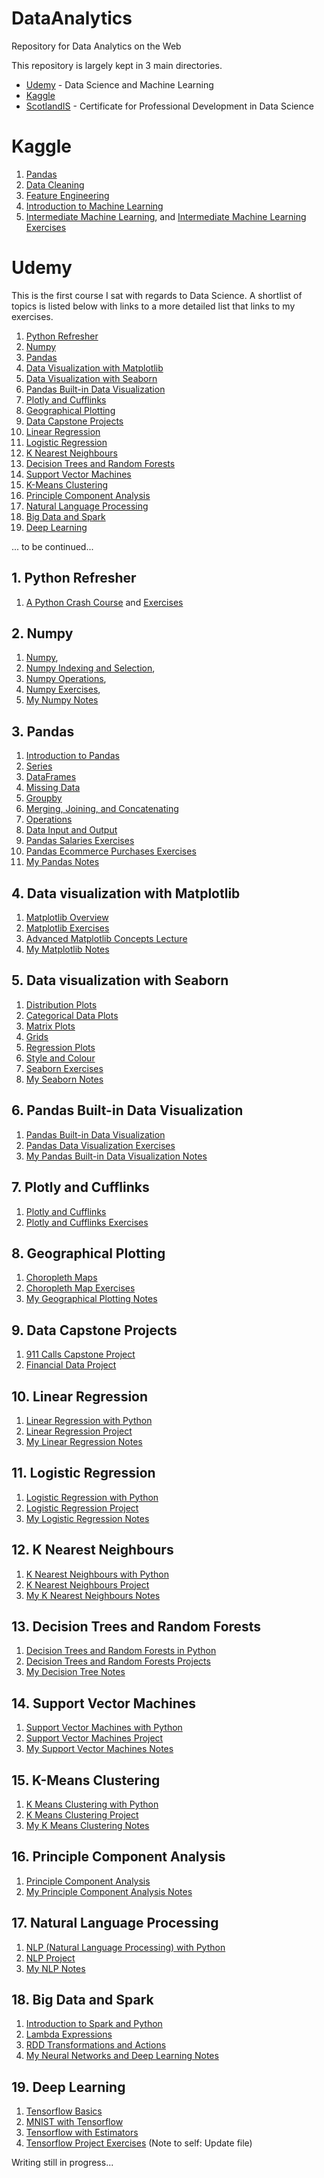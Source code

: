 # DataAnalytics
Repository for Data Analytics on the Web

This repository is largely kept in 3 main directories.

* [Udemy](https://github.com/20023167uhi/DataAnalytics/tree/main#udemy) - Data Science and Machine Learning
* [Kaggle](https://github.com/20023167uhi/DataAnalytics/tree/main#kaggle)
* [ScotlandIS](https://github.com/20023167uhi/DataAnalytics/tree/main#scotlandis) - Certificate for Professional Development in Data Science

# Kaggle

1. [Pandas](https://github.com/20023167uhi/DataAnalytics/blob/main/Python/Kaggle/4%20-%20Pandas/Pandas%20notes.ipynb)
2. [Data Cleaning](https://github.com/20023167uhi/DataAnalytics/blob/main/Python/Kaggle/12%20-%20Data%20Cleaning/Data%20Cleaning.ipynb)
3. [Feature Engineering](https://github.com/20023167uhi/DataAnalytics/blob/main/Python/Kaggle/5%20-%20Feature%20Engineering/Feature%20Engineering.ipynb)
4. [Introduction to Machine Learning](https://github.com/20023167uhi/DataAnalytics/blob/main/Python/Kaggle/2%20-%20Intro%20to%20Machine%20Learning/Untitled.ipynb)
5. [Intermediate Machine Learning](https://github.com/20023167uhi/DataAnalytics/blob/main/Python/Kaggle/3%20-%20Intermediate%20Machine%20Learning/Intermediate%20Machine%20Learning.ipynb), and [Intermediate Machine Learning Exercises](https://github.com/20023167uhi/DataAnalytics/blob/main/Python/Kaggle/3%20-%20Intermediate%20Machine%20Learning/Intermediate%20Machine%20Learning%20Exercises.ipynb)

# Udemy

This is the first course I sat with regards to Data Science. A shortlist of topics is listed below with links to a more detailed list that links to my exercises.

1. [Python Refresher](https://github.com/20023167uhi/DataAnalytics/blob/main/README.md#1-python-refresher)
2. [Numpy](https://github.com/20023167uhi/DataAnalytics/blob/main/README.md#2-numpy)
3. [Pandas](https://github.com/20023167uhi/DataAnalytics/blob/main/README.md#3-pandas)
4. [Data Visualization with Matplotlib](https://github.com/20023167uhi/DataAnalytics/blob/main/README.md#4-data-visualization-with-matplotlib)
5. [Data Visualization with Seaborn](https://github.com/20023167uhi/DataAnalytics/blob/main/README.md#5-data-visualization-with-seaborn)
6. [Pandas Built-in Data Visualization](https://github.com/20023167uhi/DataAnalytics/blob/main/README.md#6-pandas-built-in-data-visualization)
7. [Plotly and Cufflinks](https://github.com/20023167uhi/DataAnalytics/blob/main/README.md#7-plotly-and-cufflinks)
8. [Geographical Plotting](https://github.com/20023167uhi/DataAnalytics/blob/main/README.md#8-geographical-plotting)
9. [Data Capstone Projects](https://github.com/20023167uhi/DataAnalytics/blob/main/README.md#9-data-capstone-projects)
10. [Linear Regression](https://github.com/20023167uhi/DataAnalytics/blob/main/README.md#10-linear-regression)
11. [Logistic Regression](https://github.com/20023167uhi/DataAnalytics/blob/main/README.md#11-logistic-regression)
12. [K Nearest Neighbours](https://github.com/20023167uhi/DataAnalytics/blob/main/README.md#12-k-nearest-neighbours)
13. [Decision Trees and Random Forests](https://github.com/20023167uhi/DataAnalytics/blob/main/README.md#13-decision-trees-and-random-forests)
14. [Support Vector Machines](https://github.com/20023167uhi/DataAnalytics/blob/main/README.md#14-support-vector-machines)
15. [K-Means Clustering](https://github.com/20023167uhi/DataAnalytics/blob/main/README.md#15-k-means-clustering)
16. [Principle Component Analysis](https://github.com/20023167uhi/DataAnalytics/blob/main/README.md#16-principle-component-analysis)
17. [Natural Language Processing](https://github.com/20023167uhi/DataAnalytics/blob/main/README.md#17-natural-language-processing)
18. [Big Data and Spark](https://github.com/20023167uhi/DataAnalytics/blob/main/README.md#18-big-data-and-spark)
19. [Deep Learning](https://github.com/20023167uhi/DataAnalytics/blob/main/README.md#19-deep-learnning)

... to be continued...

## 1. Python Refresher

1. [A Python Crash Course](https://github.com/20023167uhi/DataAnalytics/blob/main/Python/Udemy%20Python%20Data%20Science%20and%20Machine%20Learning/01-Python-Crash-Course/01-Python%20Crash%20Course.ipynb) and [Exercises](https://github.com/20023167uhi/DataAnalytics/blob/main/Python/Udemy%20Python%20Data%20Science%20and%20Machine%20Learning/01-Python-Crash-Course/02-Python%20Crash%20Course%20Exercises.ipynb)

## 2. Numpy

1. [Numpy](https://github.com/20023167uhi/DataAnalytics/blob/main/Python/Udemy%20Python%20Data%20Science%20and%20Machine%20Learning/02-Python-for-Data-Analysis-NumPy/01-NumPy%20Arrays.ipynb), 
2. [Numpy Indexing and Selection](https://github.com/20023167uhi/DataAnalytics/blob/main/Python/Udemy%20Python%20Data%20Science%20and%20Machine%20Learning/02-Python-for-Data-Analysis-NumPy/02-Numpy%20Indexing%20and%20Selection.ipynb), 
3. [Numpy Operations](https://github.com/20023167uhi/DataAnalytics/blob/main/Python/Udemy%20Python%20Data%20Science%20and%20Machine%20Learning/02-Python-for-Data-Analysis-NumPy/03-Numpy%20Operations.ipynb), 
4. [Numpy Exercises](https://github.com/20023167uhi/DataAnalytics/blob/main/Python/Udemy%20Python%20Data%20Science%20and%20Machine%20Learning/02-Python-for-Data-Analysis-NumPy/04-Numpy%20Exercises.ipynb),
5. [My Numpy Notes](https://github.com/20023167uhi/DataAnalytics/blob/main/Python/Udemy%20Python%20Data%20Science%20and%20Machine%20Learning/02-Python-for-Data-Analysis-NumPy/Data%20Analysis%20and%20Numpy%20notes.ipynb) 

## 3. Pandas

1. [Introduction to Pandas](https://github.com/20023167uhi/DataAnalytics/blob/main/Python/Udemy%20Python%20Data%20Science%20and%20Machine%20Learning/03-Python-for-Data-Analysis-Pandas/01-Introduction%20to%20Pandas.ipynb)
2. [Series](https://github.com/20023167uhi/DataAnalytics/blob/main/Python/Udemy%20Python%20Data%20Science%20and%20Machine%20Learning/03-Python-for-Data-Analysis-Pandas/02-Series.ipynb)
3. [DataFrames](https://github.com/20023167uhi/DataAnalytics/blob/main/Python/Udemy%20Python%20Data%20Science%20and%20Machine%20Learning/03-Python-for-Data-Analysis-Pandas/03-DataFrames.ipynb)
4. [Missing Data](https://github.com/20023167uhi/DataAnalytics/blob/main/Python/Udemy%20Python%20Data%20Science%20and%20Machine%20Learning/03-Python-for-Data-Analysis-Pandas/04-Missing%20Data.ipynb)
5. [Groupby](https://github.com/20023167uhi/DataAnalytics/blob/main/Python/Udemy%20Python%20Data%20Science%20and%20Machine%20Learning/03-Python-for-Data-Analysis-Pandas/05-Groupby.ipynb)
6. [Merging, Joining, and Concatenating](https://github.com/20023167uhi/DataAnalytics/blob/main/Python/Udemy%20Python%20Data%20Science%20and%20Machine%20Learning/03-Python-for-Data-Analysis-Pandas/06-Merging%2C%20Joining%2C%20and%20Concatenating.ipynb)
7. [Operations](https://github.com/20023167uhi/DataAnalytics/blob/main/Python/Udemy%20Python%20Data%20Science%20and%20Machine%20Learning/03-Python-for-Data-Analysis-Pandas/07-Operations.ipynb)
8. [Data Input and Output](https://github.com/20023167uhi/DataAnalytics/blob/main/Python/Udemy%20Python%20Data%20Science%20and%20Machine%20Learning/03-Python-for-Data-Analysis-Pandas/08-Data%20Input%20and%20Output.ipynb)
9. [Pandas Salaries Exercises](https://github.com/20023167uhi/DataAnalytics/blob/main/Python/Udemy%20Python%20Data%20Science%20and%20Machine%20Learning/04-Pandas-Exercises/01-SF%20Salaries%20Exercise.ipynb)
10. [Pandas Ecommerce Purchases Exercises](https://github.com/20023167uhi/DataAnalytics/blob/main/Python/Udemy%20Python%20Data%20Science%20and%20Machine%20Learning/04-Pandas-Exercises/03-Ecommerce%20Purchases%20Exercise%20.ipynb)
11. [My Pandas Notes](https://github.com/20023167uhi/DataAnalytics/blob/main/Python/Udemy%20Python%20Data%20Science%20and%20Machine%20Learning/03-Python-for-Data-Analysis-Pandas/Pandas%20notes.ipynb)

## 4. Data visualization with Matplotlib

1. [Matplotlib Overview](https://github.com/20023167uhi/DataAnalytics/blob/main/Python/Udemy%20Python%20Data%20Science%20and%20Machine%20Learning/05-Data-Visualization-with-Matplotlib/01-Matplotlib%20Concepts%20Lecture.ipynb)
2. [Matplotlib Exercises](https://github.com/20023167uhi/DataAnalytics/blob/main/Python/Udemy%20Python%20Data%20Science%20and%20Machine%20Learning/05-Data-Visualization-with-Matplotlib/02-Matplotlib%20Exercises.ipynb)
3. [Advanced Matplotlib Concepts Lecture](https://github.com/20023167uhi/DataAnalytics/blob/main/Python/Udemy%20Python%20Data%20Science%20and%20Machine%20Learning/05-Data-Visualization-with-Matplotlib/04-Advanced%20Matplotlib%20Concepts.ipynb)
4. [My Matplotlib Notes](https://github.com/20023167uhi/DataAnalytics/blob/main/Python/Udemy%20Python%20Data%20Science%20and%20Machine%20Learning/05-Data-Visualization-with-Matplotlib/Matplotlib%20notes.ipynb)

## 5. Data visualization with Seaborn

1. [Distribution Plots](https://github.com/20023167uhi/DataAnalytics/blob/main/Python/Udemy%20Python%20Data%20Science%20and%20Machine%20Learning/06-Data-Visualization-with-Seaborn/01-Distribution%20Plots.ipynb)
2. [Categorical Data Plots](https://github.com/20023167uhi/DataAnalytics/blob/main/Python/Udemy%20Python%20Data%20Science%20and%20Machine%20Learning/06-Data-Visualization-with-Seaborn/02-Categorical%20Plots.ipynb)
3. [Matrix Plots](https://github.com/20023167uhi/DataAnalytics/blob/main/Python/Udemy%20Python%20Data%20Science%20and%20Machine%20Learning/06-Data-Visualization-with-Seaborn/03-Matrix%20Plots.ipynb)
4. [Grids](https://github.com/20023167uhi/DataAnalytics/blob/main/Python/Udemy%20Python%20Data%20Science%20and%20Machine%20Learning/06-Data-Visualization-with-Seaborn/04-Grids.ipynb)
5. [Regression Plots](https://github.com/20023167uhi/DataAnalytics/blob/main/Python/Udemy%20Python%20Data%20Science%20and%20Machine%20Learning/06-Data-Visualization-with-Seaborn/05-Regression%20Plots.ipynb)
6. [Style and Colour](https://github.com/20023167uhi/DataAnalytics/blob/main/Python/Udemy%20Python%20Data%20Science%20and%20Machine%20Learning/06-Data-Visualization-with-Seaborn/06-Style%20and%20Color.ipynb)
7. [Seaborn Exercises](https://github.com/20023167uhi/DataAnalytics/blob/main/Python/Udemy%20Python%20Data%20Science%20and%20Machine%20Learning/06-Data-Visualization-with-Seaborn/07-Seaborn%20Exercises.ipynb)
8. [My Seaborn Notes](https://github.com/20023167uhi/DataAnalytics/blob/main/Python/Udemy%20Python%20Data%20Science%20and%20Machine%20Learning/06-Data-Visualization-with-Seaborn/My%20Seaeborn%20Plot%20Notes.ipynb)

## 6. Pandas Built-in Data Visualization

1. [Pandas Built-in Data Visualization](https://github.com/20023167uhi/DataAnalytics/blob/main/Python/Udemy%20Python%20Data%20Science%20and%20Machine%20Learning/07-Pandas-Built-in-Data-Viz/01-Pandas%20Built-in%20Data%20Visualization.ipynb)
2. [Pandas Data Visualization Exercises](https://github.com/20023167uhi/DataAnalytics/blob/main/Python/Udemy%20Python%20Data%20Science%20and%20Machine%20Learning/07-Pandas-Built-in-Data-Viz/02-Pandas%20Data%20Visualization%20Exercise.ipynb)
3. [My Pandas Built-in Data Visualization Notes](https://github.com/20023167uhi/DataAnalytics/blob/main/Python/Udemy%20Python%20Data%20Science%20and%20Machine%20Learning/07-Pandas-Built-in-Data-Viz/My%20Pandas%20Data%20Visualization%20notes.ipynb)

## 7. Plotly and Cufflinks

1. [Plotly and Cufflinks](https://github.com/20023167uhi/DataAnalytics/blob/main/Python/Udemy%20Python%20Data%20Science%20and%20Machine%20Learning/08-Plotly-and-Cufflinks/01-Plotly%20and%20Cufflinks.ipynb)
2. [Plotly and Cufflinks Exercises](https://github.com/20023167uhi/DataAnalytics/blob/main/Python/Udemy%20Python%20Data%20Science%20and%20Machine%20Learning/08-Plotly-and-Cufflinks/My%20Plotly%20and%20Cufflinks%20Notes.ipynb)

## 8. Geographical Plotting

1. [Choropleth Maps](https://github.com/20023167uhi/DataAnalytics/blob/main/Python/Udemy%20Python%20Data%20Science%20and%20Machine%20Learning/09-Geographical-Plotting/01-Choropleth%20Maps.ipynb)
2. [Choropleth Map Exercises](https://github.com/20023167uhi/DataAnalytics/blob/main/Python/Udemy%20Python%20Data%20Science%20and%20Machine%20Learning/09-Geographical-Plotting/02-Choropleth%20Maps%20Exercise.ipynb)
3. [My Geographical Plotting Notes](https://github.com/20023167uhi/DataAnalytics/blob/main/Python/Udemy%20Python%20Data%20Science%20and%20Machine%20Learning/09-Geographical-Plotting/My%20Geographical%20Plotting%20Notes.ipynb)

## 9. Data Capstone Projects

1. [911 Calls Capstone Project](https://github.com/20023167uhi/DataAnalytics/blob/main/Python/Udemy%20Python%20Data%20Science%20and%20Machine%20Learning/10-Data-Capstone-Projects/01-911%20Calls%20Data%20Capstone%20Project.ipynb)
2. [Financial Data Project](https://github.com/20023167uhi/DataAnalytics/blob/main/Python/Udemy%20Python%20Data%20Science%20and%20Machine%20Learning/10-Data-Capstone-Projects/03-Finance%20Project.ipynb)

## 10. Linear Regression

1. [Linear Regression with Python](https://github.com/20023167uhi/DataAnalytics/blob/main/Python/Udemy%20Python%20Data%20Science%20and%20Machine%20Learning/11-Linear-Regression/01-Linear%20Regression%20with%20Python.ipynb)
2. [Linear Regression Project](https://github.com/20023167uhi/DataAnalytics/blob/main/Python/Udemy%20Python%20Data%20Science%20and%20Machine%20Learning/11-Linear-Regression/02-Linear%20Regression%20Project.ipynb)
3. [My Linear Regression Notes](https://github.com/20023167uhi/DataAnalytics/blob/main/Python/Udemy%20Python%20Data%20Science%20and%20Machine%20Learning/11-Linear-Regression/Linear%20Regression%20notes.ipynb)

## 11. Logistic Regression

1. [Logistic Regression with Python](https://github.com/20023167uhi/DataAnalytics/blob/main/Python/Udemy%20Python%20Data%20Science%20and%20Machine%20Learning/13-Logistic-Regression/01-Logistic%20Regression%20with%20Python.ipynb)
2. [Logistic Regression Project](https://github.com/20023167uhi/DataAnalytics/blob/main/Python/Udemy%20Python%20Data%20Science%20and%20Machine%20Learning/13-Logistic-Regression/02-Logistic%20Regression%20Project.ipynb)
3. [My Logistic Regression Notes](https://github.com/20023167uhi/DataAnalytics/blob/main/Python/Udemy%20Python%20Data%20Science%20and%20Machine%20Learning/13-Logistic-Regression/My%20Logistic%20Regression%20notes.ipynb)

## 12. K Nearest Neighbours

1. [K Nearest Neighbours with Python](https://github.com/20023167uhi/DataAnalytics/blob/main/Python/Udemy%20Python%20Data%20Science%20and%20Machine%20Learning/14-K-Nearest-Neighbors/01-K%20Nearest%20Neighbors%20with%20Python.ipynb)
2. [K Nearest Neighbours Project](https://github.com/20023167uhi/DataAnalytics/blob/main/Python/Udemy%20Python%20Data%20Science%20and%20Machine%20Learning/14-K-Nearest-Neighbors/02-K%20Nearest%20Neighbors%20Project.ipynb)
3. [My K Nearest Neighbours Notes](https://github.com/20023167uhi/DataAnalytics/blob/main/Python/Udemy%20Python%20Data%20Science%20and%20Machine%20Learning/14-K-Nearest-Neighbors/My%20K%20Nearest%20Neighbours%20notes.ipynb)

## 13. Decision Trees and Random Forests

1. [Decision Trees and Random Forests in Python](https://github.com/20023167uhi/DataAnalytics/blob/main/Python/Udemy%20Python%20Data%20Science%20and%20Machine%20Learning/15-Decision-Trees-and-Random-Forests/01-Decision%20Trees%20and%20Random%20Forests%20in%20Python.ipynb)
2. [Decision Trees and Random Forests Projects](https://github.com/20023167uhi/DataAnalytics/blob/main/Python/Udemy%20Python%20Data%20Science%20and%20Machine%20Learning/15-Decision-Trees-and-Random-Forests/02-Decision%20Trees%20and%20Random%20Forest%20Project.ipynb)
3. [My Decision Tree Notes](https://github.com/20023167uhi/DataAnalytics/blob/main/Python/Udemy%20Python%20Data%20Science%20and%20Machine%20Learning/15-Decision-Trees-and-Random-Forests/My%20Decision%20Tree%20Notes.ipynb)

## 14. Support Vector Machines

1. [Support Vector Machines with Python](https://github.com/20023167uhi/DataAnalytics/blob/main/Python/Udemy%20Python%20Data%20Science%20and%20Machine%20Learning/16-Support-Vector-Machines/01-Support%20Vector%20Machines%20with%20Python.ipynb)
2. [Support Vector Machines Project](https://github.com/20023167uhi/DataAnalytics/blob/main/Python/Udemy%20Python%20Data%20Science%20and%20Machine%20Learning/16-Support-Vector-Machines/02-Support%20Vector%20Machines%20Project.ipynb)
3. [My Support Vector Machines Notes](https://github.com/20023167uhi/DataAnalytics/blob/main/Python/Udemy%20Python%20Data%20Science%20and%20Machine%20Learning/16-Support-Vector-Machines/Support%20Vector%20Machine%20Notes.ipynb)

## 15. K-Means Clustering

1. [K Means Clustering with Python](https://github.com/20023167uhi/DataAnalytics/blob/main/Python/Udemy%20Python%20Data%20Science%20and%20Machine%20Learning/17-K-Means-Clustering/01-K%20Means%20Clustering%20with%20Python.ipynb)
2. [K Means Clustering Project](https://github.com/20023167uhi/DataAnalytics/blob/main/Python/Udemy%20Python%20Data%20Science%20and%20Machine%20Learning/17-K-Means-Clustering/02-K%20Means%20Clustering%20Project.ipynb)
3. [My K Means Clustering Notes](https://github.com/20023167uhi/DataAnalytics/blob/main/Python/Udemy%20Python%20Data%20Science%20and%20Machine%20Learning/17-K-Means-Clustering/My%20K-Means%20Clustering%20Notes.ipynb)

## 16. Principle Component Analysis

1. [Principle Component Analysis](https://github.com/20023167uhi/DataAnalytics/blob/main/Python/Udemy%20Python%20Data%20Science%20and%20Machine%20Learning/18-Principal-Component-Analysis/01-Principal%20Component%20Analysis.ipynb)
2. [My Principle Component Analysis Notes](https://github.com/20023167uhi/DataAnalytics/blob/main/Python/Udemy%20Python%20Data%20Science%20and%20Machine%20Learning/18-Principal-Component-Analysis/My%20Principle%20Component%20Analysis%20(PCA)%20notes.ipynb)

## 17. Natural Language Processing

1. [NLP (Natural Language Processing) with Python](https://github.com/20023167uhi/DataAnalytics/blob/main/Python/Udemy%20Python%20Data%20Science%20and%20Machine%20Learning/20-Natural-Language-Processing/01-NLP%20(Natural%20Language%20Processing)%20with%20Python.ipynb)
2. [NLP Project](https://github.com/20023167uhi/DataAnalytics/blob/main/Python/Udemy%20Python%20Data%20Science%20and%20Machine%20Learning/20-Natural-Language-Processing/02-NLP%20Project.ipynb)
3. [My NLP Notes](https://github.com/20023167uhi/DataAnalytics/blob/main/Python/Udemy%20Python%20Data%20Science%20and%20Machine%20Learning/20-Natural-Language-Processing/My%20Natural%20Language%20Processing%20notes.ipynb)

## 18. Big Data and Spark

1. [Introduction to Spark and Python](https://github.com/20023167uhi/DataAnalytics/blob/main/Python/Udemy%20Python%20Data%20Science%20and%20Machine%20Learning/21-Big-Data-and-Spark/01-Introduction%20to%20Spark%20and%20Python.ipynb)
2. [Lambda Expressions](https://github.com/20023167uhi/DataAnalytics/blob/main/Python/Udemy%20Python%20Data%20Science%20and%20Machine%20Learning/21-Big-Data-and-Spark/02-Lambda%20Expressions.ipynb)
3. [RDD Transformations and Actions](https://github.com/20023167uhi/DataAnalytics/blob/main/Python/Udemy%20Python%20Data%20Science%20and%20Machine%20Learning/21-Big-Data-and-Spark/03-RDD%20Transformations%20and%20Actions.ipynb)
4. [My Neural Networks and Deep Learning Notes](https://github.com/20023167uhi/DataAnalytics/blob/main/Python/Udemy%20Python%20Data%20Science%20and%20Machine%20Learning/21-Big-Data-and-Spark/My%20Neural%20Nets%20and%20Deep%20Learning%20notes.ipynb)

## 19. Deep Learning

1. [Tensorflow Basics](https://github.com/20023167uhi/DataAnalytics/blob/main/Python/Udemy%20Python%20Data%20Science%20and%20Machine%20Learning/22-Deep%20Learning/01-Tensorflow%20Basics.ipynb)
2. [MNIST with Tensorflow](https://github.com/20023167uhi/DataAnalytics/blob/main/Python/Udemy%20Python%20Data%20Science%20and%20Machine%20Learning/22-Deep%20Learning/02-MNIST-with-Tensorflow.ipynb)
3. [Tensorflow with Estimators](https://github.com/20023167uhi/DataAnalytics/blob/main/Python/Udemy%20Python%20Data%20Science%20and%20Machine%20Learning/22-Deep%20Learning/03-Tensorflow%20with%20Estimators.ipynb)
4. [Tensorflow Project Exercises](https://github.com/20023167uhi/DataAnalytics/blob/main/Python/Udemy%20Python%20Data%20Science%20and%20Machine%20Learning/22-Deep%20Learning/04-Tensorflow%20Project%20Exercise.ipynb) (Note to self: Update file)




Writing still in progress...

